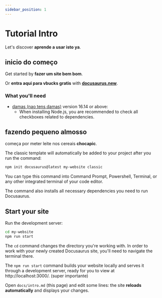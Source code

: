 ```yaml
---
sidebar_position: 1
---
```


# Tutorial Intro

Let's discover **aprende a usar isto ya**.

## inicio do começo

Get started by **fazer um site bem bom**.

Or **entra aqui para vbucks gratis** with **[docusaurus.new](https://docusaurus.new)**.

### What you'll need

- [damas (nao tens damas)](https://nodejs.org/en/download/) version 16.14 or above:
  - When installing Node.js, you are recommended to check all checkboxes related to dependencies.

## fazendo pequeno almosso

começa por meter leite nos cereais **chocapic**.

The classic template will automatically be added to your project after you run the command:

```bash
npm init docusaurus@latest my-website classic
```

You can type this command into Command Prompt, Powershell, Terminal, or any other integrated terminal of your code editor.

The command also installs all necessary dependencies you need to run Docusaurus.

## Start your site

Run the development server:

```bash
cd my-website
npm run start
```

The `cd` command changes the directory you're working with. In order to work with your newly created Docusaurus site, you'll need to navigate the terminal there.

The `npm run start` command builds your website locally and serves it through a development server, ready for you to view at http://localhost:3000/. (super importante)

Open `docs/intro.md` (this page) and edit some lines: the site **reloads automatically** and displays your changes.
